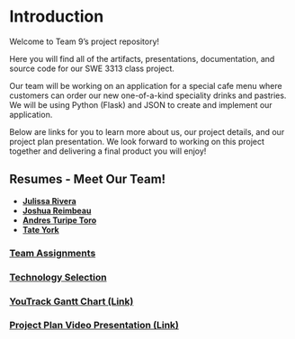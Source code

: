 # **Introduction**

Welcome to Team 9’s project repository!

Here you will find all of the artifacts, presentations, documentation, and source code for our SWE 3313 class project.

Our team will be working on an application for a special cafe menu where customers can order our new one-of-a-kind speciality drinks and pastries. We will be using Python (Flask) and JSON to create and implement our application.

Below are links for you to learn more about us, our project details, and our project plan presentation. We look forward to working on this project together and delivering a final product you will enjoy!

## **Resumes - Meet Our Team!** 

- **[Julissa Rivera](Resumes/julissa.md)**
- **[Joshua Reimbeau](Resumes/joshua.md)**
- **[Andres Turipe Toro](Resumes/andres.md)**
- **[Tate York](Resumes/tate.md)**

### **[Team Assignments](Team%20Assignments.md)**

### **[Technology Selection](Technology%20Description.md)**

### **[YouTrack Gantt Chart (Link)](https://swe3313-team9.youtrack.cloud/gantt-charts/226-0)**

### **[Project Plan Video Presentation (Link)](https://www.loom.com/share/2418d8960cf24693b350305c16e8acef?sid=94988037-c6cf-452f-b3b3-862d5bac9b3b0)**


